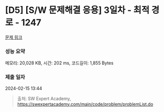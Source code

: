 # [D5] [S/W 문제해결 응용] 3일차 - 최적 경로 - 1247 

[문제 링크](https://swexpertacademy.com/main/code/problem/problemDetail.do?contestProbId=AV15OZ4qAPICFAYD) 

### 성능 요약

메모리: 20,028 KB, 시간: 202 ms, 코드길이: 1,855 Bytes

### 제출 일자

2024-02-15 13:44



> 출처: SW Expert Academy, https://swexpertacademy.com/main/code/problem/problemList.do